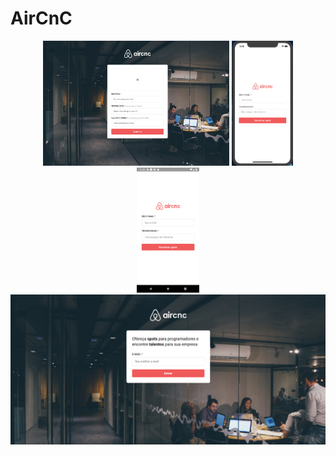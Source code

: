 # AirCnC

<p align="center" >
<img height="200" src="./assets/screenshotWeb.png" />
<img height="200" src="./assets/screenshotApp.png" />
<img height="200" src="./assets/screenshotAndroid.png" />
<img height="240" src="./assets/frontWeb.png" />
</p>

